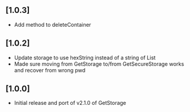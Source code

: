 ## [1.0.3] 
- Add method to deleteContainer

## [1.0.2] 
- Update storage to use hexString instead of a string of List<int>
- Made sure moving from GetStorage to/from GetSecureStorage works and recover from wrong pwd

## [1.0.0] 
- Initial release and port of v2.1.0 of GetStorage
